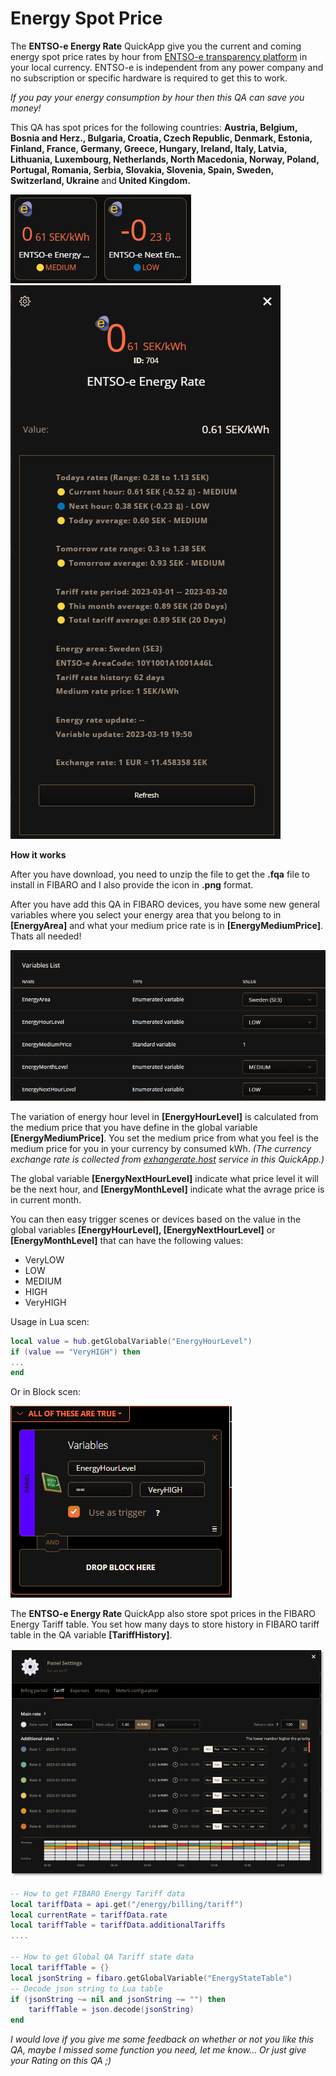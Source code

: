 # Energy Spot Price

The <b>ENTSO-e Energy Rate</b> QuickApp give you the current and coming energy spot price rates by hour from <a href="https://transparency.entsoe.eu/">ENTSO-e transparency platform</a> in your local currency. ENTSO-e is independent from any power company and no subscription or specific hardware is required to get this to work.

<i>If you pay your energy consumption by hour then this QA can save you money!</i>

This QA has spot prices for the following countries: <b>Austria, Belgium, Bosnia and Herz., Bulgaria, Croatia, Czech Republic, Denmark, Estonia, Finland, France, Germany, Greece, Hungary, Ireland, Italy, Latvia, Lithuania, Luxembourg, Netherlands, North Macedonia, Norway, Poland, Portugal, Romania, Serbia, Slovakia, Slovenia, Spain, Sweden, Switzerland, Ukraine </b>and<b> United Kingdom.</b>

<img src="img/README_img/readme1.png"/>
<img src="img/README_img/readme2.png"/>

<b>How it works</b>

After you have download, you need to unzip the file to get the <b>.fqa</b> file to install in FIBARO and I also provide the icon in <b>.png</b> format.

After you have add this QA in FIBARO devices, you have some new general variables where you select your energy area that you belong to in <b>[EnergyArea]</b> and what your medium price rate is in <b>[EnergyMediumPrice]</b>. Thats all needed!

<img src="img/README_img/readme3.png"/>

The variation of energy hour level in <b>[EnergyHourLevel]</b> is calculated from the medium price that you have define in the global variable <b>[EnergyMediumPrice]</b>. You set the medium price from what you feel is the medium price for you in your currency by consumed kWh.
<i>(The currency exchange rate is collected from <a href="exhangerate.host">exhangerate.host</a> service in this QuickApp.)</i>

The global variable <b>[EnergyNextHourLevel]</b> indicate what price level it will be the next hour, and <b>[EnergyMonthLevel]</b> indicate what the avrage price is in current month.

You can then easy trigger scenes or devices based on the value in the global variables <b>[EnergyHourLevel], [EnergyNextHourLevel]</b> or <b>[EnergyMonthLevel]</b> that can have the following values:

- VeryLOW
- LOW
- MEDIUM
- HIGH
- VeryHIGH

Usage in Lua scen:
```lua
local value = hub.getGlobalVariable("EnergyHourLevel")
if (value == "VeryHIGH") then
...
end
```

Or in Block scen:

<img src="img/README_img/readme4.png"/>

The <b>ENTSO-e Energy Rate</b> QuickApp also store spot prices in the FIBARO Energy Tariff table.
You set how many days to store history in FIBARO tariff table in the QA variable <b>[TariffHistory]</b>.

<img src="img/README_img/readme5.png"/>

```lua
-- How to get FIBARO Energy Tariff data
local tariffData = api.get("/energy/billing/tariff")
local currentRate = tariffData.rate
local tariffTable = tariffData.additionalTariffs
....

-- How to get Global QA Tariff state data
local tariffTable = {}
local jsonString = fibaro.getGlobalVariable("EnergyStateTable")
-- Decode json string to Lua table
if (jsonString ~= nil and jsonString ~= "") then 
    tariffTable = json.decode(jsonString)
end

```

<i>I would love if you give me some feedback on whether or not you like this QA, maybe I missed some function you need, let me know... Or just give your Rating on this QA ;)</i>
